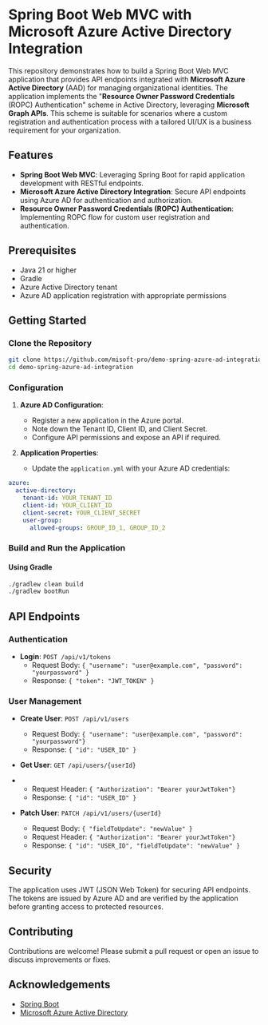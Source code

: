 # Spring Boot Web MVC with Microsoft Azure Active Directory Integration

This repository demonstrates how to build a Spring Boot Web MVC application that provides API endpoints integrated with **Microsoft Azure Active Directory** (AAD) for managing organizational identities. The application implements the "**Resource Owner Password Credentials** (ROPC) Authentication" scheme in Active Directory, leveraging **Microsoft Graph APIs**. This scheme is suitable for scenarios where a custom registration and authentication process with a tailored UI/UX is a business requirement for your organization.

## Features

- **Spring Boot Web MVC**: Leveraging Spring Boot for rapid application development with RESTful endpoints.
- **Microsoft Azure Active Directory Integration**: Secure API endpoints using Azure AD for authentication and authorization.
- **Resource Owner Password Credentials (ROPC) Authentication**: Implementing ROPC flow for custom user registration and authentication.

## Prerequisites

- Java 21 or higher
- Gradle
- Azure Active Directory tenant
- Azure AD application registration with appropriate permissions

## Getting Started

### Clone the Repository

```sh
git clone https://github.com/misoft-pro/demo-spring-azure-ad-integration.git
cd demo-spring-azure-ad-integration
```

### Configuration

1. **Azure AD Configuration**:
    - Register a new application in the Azure portal.
    - Note down the Tenant ID, Client ID, and Client Secret.
    - Configure API permissions and expose an API if required.

2. **Application Properties**:
    - Update the `application.yml` with your Azure AD credentials:

```yaml
azure:
  active-directory:
    tenant-id: YOUR_TENANT_ID
    client-id: YOUR_CLIENT_ID
    client-secret: YOUR_CLIENT_SECRET
    user-group:
      allowed-groups: GROUP_ID_1, GROUP_ID_2
```

### Build and Run the Application

#### Using Gradle

```sh
./gradlew clean build
./gradlew bootRun
```

## API Endpoints

### Authentication

- **Login**: `POST /api/v1/tokens`
    - Request Body: `{ "username": "user@example.com", "password": "yourpassword" }`
    - Response: `{ "token": "JWT_TOKEN" }`

### User Management

- **Create User**: `POST /api/v1/users`
    - Request Body: `{ "username": "user@example.com", "password": "yourpassword"}`
    - Response: `{ "id": "USER_ID" }`

- **Get User**: `GET /api/users/{userId}`
-   - Request Header: `{ "Authorization": "Bearer yourJwtToken"}`
    - Response: `{ "id": "USER_ID" }`

- **Patch User**: `PATCH /api/v1/users/{userId}`
    - Request Body: `{ "fieldToUpdate": "newValue" }`
    - Request Header: `{ "Authorization": "Bearer yourJwtToken"}`
    - Response: `{ "id": "USER_ID", "fieldToUpdate": "newValue" }`

## Security

The application uses JWT (JSON Web Token) for securing API endpoints. The tokens are issued by Azure AD and are verified by the application before granting access to protected resources.

## Contributing

Contributions are welcome! Please submit a pull request or open an issue to discuss improvements or fixes.

## Acknowledgements

- [Spring Boot](https://spring.io/projects/spring-boot)
- [Microsoft Azure Active Directory](https://azure.microsoft.com/en-us/services/active-directory/)
